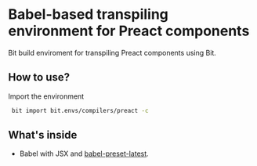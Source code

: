  # Babel-based transpiling environment for Preact components
 Bit build enviroment for transpiling Preact components using Bit.
 
 ## How to use?
 
 Import the environment
 ```bash
  bit import bit.envs/compilers/preact -c
 ```
 
 ## What's inside
 - Babel with JSX and [babel-preset-latest](https://babeljs.io/docs/plugins/preset-latest/).
 